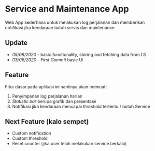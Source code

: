 # Service and Maintenance App
Web App sederhana untuk melakukan log perjalanan dan memberikan notifikasi jika kendaraan butuh servis dan maintenance

## Update
- *05/08/2020* - basic functionality, storing and fetching data from LS
- *03/08/2020* - *First Commit* basic UI

## Feature
Fitur dasar pada aplikasi ini nantinya akan memuat:
1. Penyimpanan log perjalanan harian
2. *Statistic bar* berupa grafik dan presentase
3. Notifikasi jika kendaraan mencapai *threshold* tertentu / butuh Service

## Next Feature (kalo sempet)
- Custom notification
- Custom threshold
- Reset counter (jika user telah melakukan service berkala)